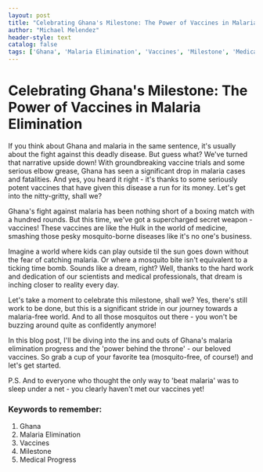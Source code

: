 ```yaml
---
layout: post
title: "Celebrating Ghana's Milestone: The Power of Vaccines in Malaria Elimination"
author: "Michael Melendez"
header-style: text
catalog: false
tags: ['Ghana', 'Malaria Elimination', 'Vaccines', 'Milestone', 'Medical Progress']
---
```


# Celebrating Ghana's Milestone: The Power of Vaccines in Malaria Elimination

If you think about Ghana and malaria in the same sentence, it's usually about the fight against this deadly disease. But guess what? We've turned that narrative upside down! With groundbreaking vaccine trials and some serious elbow grease, Ghana has seen a significant drop in malaria cases and fatalities. And yes, you heard it right - it's thanks to some seriously potent vaccines that have given this disease a run for its money. Let's get into the nitty-gritty, shall we?

Ghana's fight against malaria has been nothing short of a boxing match with a hundred rounds. But this time, we've got a supercharged secret weapon - vaccines! These vaccines are like the Hulk in the world of medicine, smashing those pesky mosquito-borne diseases like it's no one's business.

Imagine a world where kids can play outside til the sun goes down without the fear of catching malaria. Or where a mosquito bite isn't equivalent to a ticking time bomb. Sounds like a dream, right? Well, thanks to the hard work and dedication of our scientists and medical professionals, that dream is inching closer to reality every day.

Let's take a moment to celebrate this milestone, shall we? Yes, there's still work to be done, but this is a significant stride in our journey towards a malaria-free world. And to all those mosquitos out there - you won't be buzzing around quite as confidently anymore!

In this blog post, I'll be diving into the ins and outs of Ghana's malaria elimination progress and the 'power behind the throne' - our beloved vaccines. So grab a cup of your favorite tea (mosquito-free, of course!) and let's get started.

P.S. And to everyone who thought the only way to 'beat malaria' was to sleep under a net - you clearly haven't met our vaccines yet!

### Keywords to remember: 
1. Ghana 
2. Malaria Elimination
3. Vaccines
4. Milestone
5. Medical Progress